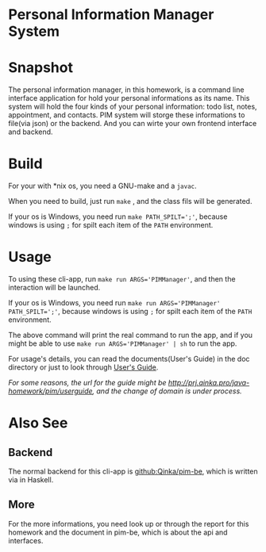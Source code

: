 Personal Information Manager System
===

# Snapshot

The personal information manager, in this homework, is a command line interface application for hold your personal informations as its name.
This system will hold the four kinds of your personal information: todo list, notes, appointment, and contacts.
PIM system will storge these informations to file(via json) or the backend. And you can wirte your own frontend interface and backend.

# Build

For your with *nix os, you need a GNU-make and a `javac`.

When you need to build, just run `make` , and the class fils will be generated.

If your os is Windows, you need run `make PATH_SPILT=';'`, because windows
is using `;` for spilt each item of the `PATH` environment.


# Usage

To using these cli-app, run `make run ARGS='PIMManager'`, and then the interaction will be launched.

If your os is Windows, you need run `make run ARGS='PIMManager' PATH_SPILT=';'`, because windows
is using `;` for spilt each item of the `PATH` environment.

The above command will print the real command to run the app, and if you might be able to use `make run ARGS='PIMManager' | sh` to run the app. 

For usage's details, you can read the documents(User's Guide) in the doc directory or just to look through [User's Guide](http://prj.qinka.pw/java-homework/pim/usersguide).

*For some reasons, the url for the guide might be http://prj.qinka.pro/java-homework/pim/userguide, and the change of domain is under process.*



# Also See

## Backend

The normal backend for this cli-app is [github:Qinka/pim-be](https://github.com/Qinka/pim-be), which is written via in Haskell.

## More

For the more informations, you need look up or through the report for this homework and the document in pim-be, which is about the api and interfaces.
